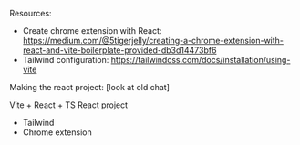 Resources:
- Create chrome extension with React: https://medium.com/@5tigerjelly/creating-a-chrome-extension-with-react-and-vite-boilerplate-provided-db3d14473bf6
- Tailwind configuration: https://tailwindcss.com/docs/installation/using-vite

Making the react project: [look at old chat]


Vite + React + TS React project
 + Tailwind
 + Chrome extension